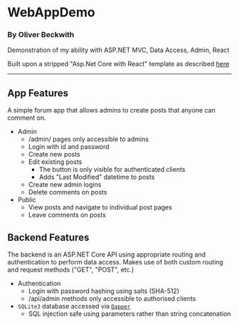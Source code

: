 # WebAppDemo
### By Oliver Beckwith
Demonstration of my ability with ASP.NET MVC, Data Access, Admin, React

Built upon a stripped "Asp.Net Core with React" template as described [here](https://docs.microsoft.com/en-us/aspnet/core/client-side/spa/react)

---

## App Features
A simple forum app that allows admins to create posts that anyone can comment on. 
 - Admin
   - /admin/ pages only accessible to admins
   - Login with id and password
   - Create new posts
   - Edit existing posts
     - The button is only visible for authenticated clients
     - Adds "Last Modified" datetime to posts 
   - Create new admin logins
   - Delete comments on posts
 - Public
   - View posts and navigate to individual post pages
   - Leave comments on posts

## Backend Features
The backend is an ASP.NET Core API using appropriate routing and authentication to perform data access. Makes use of both custom routing and request methods ("GET", "POST", etc.)
 - Authentication
   - Login with password hashing using salts (SHA-512)
   - /api/admin methods only accessible to authorised clients
 - `SQLite3` database accessed via [`Dapper`](https://github.com/StackExchange/Dapper)
   - SQL injection safe using parameters rather than string concatenation

